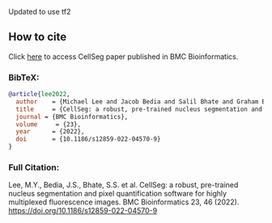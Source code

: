 Updated to use tf2

## How to cite

Click [here](https://bmcbioinformatics.biomedcentral.com/articles/10.1186/s12859-022-04570-9) to access CellSeg paper published in BMC Bioinformatics.

### BibTeX:

```bibtex
@article{lee2022,
  author    = {Michael Lee and Jacob Bedia and Salil Bhate and Graham Barlow and Darci Phillips and Wendy Fantl and Garry Nolan and Christian Schürch},
  title     = {CellSeg: a robust, pre-trained nucleus segmentation and pixel quantification software for highly multiplexed fluorescence images},
  journal = {BMC Bioinformatics},
  volume     = {23},
  year      = {2022},
  doi       = {10.1186/s12859-022-04570-9}
}
```

### Full Citation:

Lee, M.Y., Bedia, J.S., Bhate, S.S. et al. CellSeg: a robust, pre-trained nucleus segmentation and pixel quantification software for highly multiplexed fluorescence images. BMC Bioinformatics 23, 46 (2022). https://doi.org/10.1186/s12859-022-04570-9
